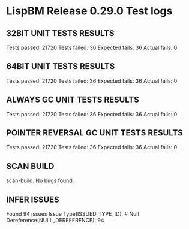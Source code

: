 # LispBM Release 0.29.0 Test logs


## 32BIT UNIT TESTS RESULTS
Tests passed: 21720
Tests failed: 36
Expected fails: 36
Actual fails: 0

## 64BIT UNIT TESTS RESULTS
Tests passed: 21720
Tests failed: 36
Expected fails: 36
Actual fails: 0

## ALWAYS GC UNIT TESTS RESULTS
Tests passed: 21720
Tests failed: 36
Expected fails: 36
Actual fails: 0

## POINTER REVERSAL GC UNIT TESTS RESULTS
Tests passed: 21720
Tests failed: 36
Expected fails: 36
Actual fails: 0

## SCAN BUILD
scan-build: No bugs found.

## INFER ISSUES
Found 94 issues
          Issue Type(ISSUED_TYPE_ID): #
  Null Dereference(NULL_DEREFERENCE): 94
